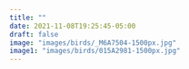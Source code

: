 ```yaml
---
title: ""
date: 2021-11-08T19:25:45-05:00
draft: false
image: "images/birds/_M6A7504-1500px.jpg"
image1: "images/birds/015A2981-1500px.jpg"
---
```

